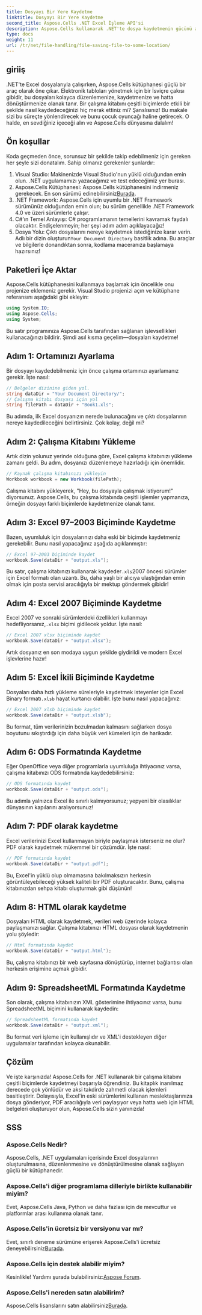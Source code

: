 ```yaml
---
title: Dosyayı Bir Yere Kaydetme
linktitle: Dosyayı Bir Yere Kaydetme
second_title: Aspose.Cells .NET Excel İşleme API'si
description: Aspose.Cells kullanarak .NET'te dosya kaydetmenin gücünü açığa çıkarın. Excel dosyalarını zahmetsizce birden fazla formatta kaydetmeyi öğrenin.
type: docs
weight: 11
url: /tr/net/file-handling/file-saving-file-to-some-location/
---
```

## giriiş
.NET'te Excel dosyalarıyla çalışırken, Aspose.Cells kütüphanesi güçlü bir araç olarak öne çıkar. Elektronik tabloları yönetmek için bir İsviçre çakısı gibidir, bu dosyaları kolayca düzenlemenize, kaydetmenize ve hatta dönüştürmenize olanak tanır. Bir çalışma kitabını çeşitli biçimlerde etkili bir şekilde nasıl kaydedeceğinizi hiç merak ettiniz mi? Şanslısınız! Bu makale sizi bu süreçte yönlendirecek ve bunu çocuk oyuncağı haline getirecek. O halde, en sevdiğiniz içeceği alın ve Aspose.Cells dünyasına dalalım!
## Ön koşullar
Koda geçmeden önce, sorunsuz bir şekilde takip edebilmeniz için gereken her şeyle sizi donatalım. Sahip olmanız gerekenler şunlardır:
1. Visual Studio: Makinenizde Visual Studio'nun yüklü olduğundan emin olun. .NET uygulamamızı yazacağımız ve test edeceğimiz yer burası.
2. Aspose.Cells Kütüphanesi: Aspose.Cells kütüphanesini indirmeniz gerekecek. En son sürümü edinebilirsiniz[Burada](https://releases.aspose.com/cells/net/).
3. .NET Framework: Aspose.Cells için uyumlu bir .NET Framework sürümünüz olduğundan emin olun; bu sürüm genellikle .NET Framework 4.0 ve üzeri sürümlerle çalışır.
4. C#'ın Temel Anlayışı: C# programlamanın temellerini kavramak faydalı olacaktır. Endişelenmeyin; her şeyi adım adım açıklayacağız!
5.  Dosya Yolu: Çıktı dosyalarını nereye kaydetmek istediğinize karar verin. Adlı bir dizin oluşturun`Your Document Directory` basitlik adına.
Bu araçlar ve bilgilerle donandıktan sonra, kodlama maceranıza başlamaya hazırsınız!
## Paketleri İçe Aktar
Aspose.Cells kütüphanesini kullanmaya başlamak için öncelikle onu projenize eklemeniz gerekir. Visual Studio projenizi açın ve kütüphane referansını aşağıdaki gibi ekleyin:
```csharp
using System.IO;
using Aspose.Cells;
using System;
```
Bu satır programınıza Aspose.Cells tarafından sağlanan işlevsellikleri kullanacağınızı bildirir. Şimdi asıl kısma geçelim—dosyaları kaydetme!
## Adım 1: Ortamınızı Ayarlama
Bir dosyayı kaydedebilmeniz için önce çalışma ortamınızı ayarlamanız gerekir. İşte nasıl:
```csharp
// Belgeler dizinine giden yol.
string dataDir = "Your Document Directory/";
// Çalışma kitabı dosyası için yol
string filePath = dataDir + "Book1.xls";
```
Bu adımda, ilk Excel dosyanızın nerede bulunacağını ve çıktı dosyalarının nereye kaydedileceğini belirtirsiniz. Çok kolay, değil mi?
## Adım 2: Çalışma Kitabını Yükleme
Artık dizin yolunuz yerinde olduğuna göre, Excel çalışma kitabınızı yükleme zamanı geldi. Bu adım, dosyanızı düzenlemeye hazırladığı için önemlidir.
```csharp
// Kaynak çalışma kitabınızı yükleyin
Workbook workbook = new Workbook(filePath);
```
Çalışma kitabını yükleyerek, "Hey, bu dosyayla çalışmak istiyorum!" diyorsunuz. Aspose.Cells, bu çalışma kitabında çeşitli işlemler yapmanıza, örneğin dosyayı farklı biçimlerde kaydetmenize olanak tanır.
## Adım 3: Excel 97–2003 Biçiminde Kaydetme
Bazen, uyumluluk için dosyalarınızı daha eski bir biçimde kaydetmeniz gerekebilir. Bunu nasıl yapacağınız aşağıda açıklanmıştır:
```csharp
// Excel 97–2003 biçiminde kaydet
workbook.Save(dataDir + "output.xls");
```
 Bu satır, çalışma kitabınızı kullanarak kaydeder`.xls`2007 öncesi sürümler için Excel formatı olan uzantı. Bu, daha yaşlı bir alıcıya ulaştığından emin olmak için posta servisi aracılığıyla bir mektup göndermek gibidir!
## Adım 4: Excel 2007 Biçiminde Kaydetme
 Excel 2007 ve sonraki sürümlerdeki özellikleri kullanmayı hedefliyorsanız,`.xlsx` biçimi gidilecek yoldur. İşte nasıl:
```csharp
// Excel 2007 xlsx biçiminde kaydet
workbook.Save(dataDir + "output.xlsx");
```
Artık dosyanız en son modaya uygun şekilde giydirildi ve modern Excel işlevlerine hazır! 
## Adım 5: Excel İkili Biçiminde Kaydetme
 Dosyaları daha hızlı yükleme süreleriyle kaydetmek isteyenler için Excel Binary formatı`.xlsb` hayat kurtarıcı olabilir. İşte bunu nasıl yapacağınız:
```csharp
// Excel 2007 xlsb biçiminde kaydet
workbook.Save(dataDir + "output.xlsb");
```
Bu format, tüm verilerinizin bozulmadan kalmasını sağlarken dosya boyutunu sıkıştırdığı için daha büyük veri kümeleri için de harikadır. 
## Adım 6: ODS Formatında Kaydetme
Eğer OpenOffice veya diğer programlarla uyumluluğa ihtiyacınız varsa, çalışma kitabınızı ODS formatında kaydedebilirsiniz:
```csharp
// ODS formatında kaydet
workbook.Save(dataDir + "output.ods");
```
Bu adımla yalnızca Excel ile sınırlı kalmıyorsunuz; yepyeni bir olasılıklar dünyasının kapılarını aralıyorsunuz!
## Adım 7: PDF olarak kaydetme
Excel verilerinizi Excel kullanmayan biriyle paylaşmak isterseniz ne olur? PDF olarak kaydetmek mükemmel bir çözümdür. İşte nasıl:
```csharp
// PDF formatında kaydet
workbook.Save(dataDir + "output.pdf");
```
Bu, Excel'in yüklü olup olmamasına bakılmaksızın herkesin görüntüleyebileceği yüksek kaliteli bir PDF oluşturacaktır. Bunu, çalışma kitabınızdan sehpa kitabı oluşturmak gibi düşünün!
## Adım 8: HTML olarak kaydetme
Dosyaları HTML olarak kaydetmek, verileri web üzerinde kolayca paylaşmanızı sağlar. Çalışma kitabınızı HTML dosyası olarak kaydetmenin yolu şöyledir:
```csharp
// Html formatında kaydet
workbook.Save(dataDir + "output.html");
```
Bu, çalışma kitabınızı bir web sayfasına dönüştürüp, internet bağlantısı olan herkesin erişimine açmak gibidir.
## Adım 9: SpreadsheetML Formatında Kaydetme
Son olarak, çalışma kitabınızın XML gösterimine ihtiyacınız varsa, bunu SpreadsheetML biçimini kullanarak kaydedin:
```csharp
// SpreadsheetML formatında kaydet
workbook.Save(dataDir + "output.xml");
```
Bu format veri işleme için kullanışlıdır ve XML'i destekleyen diğer uygulamalar tarafından kolayca okunabilir.
## Çözüm
Ve işte karşınızda! Aspose.Cells for .NET kullanarak bir çalışma kitabını çeşitli biçimlerde kaydetmeyi başarıyla öğrendiniz. Bu kitaplık inanılmaz derecede çok yönlüdür ve aksi takdirde zahmetli olacak işlemleri basitleştirir. Dolayısıyla, Excel'in eski sürümlerini kullanan meslektaşlarınıza dosya gönderiyor, PDF aracılığıyla veri paylaşıyor veya hatta web için HTML belgeleri oluşturuyor olun, Aspose.Cells sizin yanınızda!
## SSS
### Aspose.Cells Nedir?
Aspose.Cells, .NET uygulamaları içerisinde Excel dosyalarının oluşturulmasına, düzenlenmesine ve dönüştürülmesine olanak sağlayan güçlü bir kütüphanedir.
### Aspose.Cells'i diğer programlama dilleriyle birlikte kullanabilir miyim?
Evet, Aspose.Cells Java, Python ve daha fazlası için de mevcuttur ve platformlar arası kullanıma olanak tanır.
### Aspose.Cells'in ücretsiz bir versiyonu var mı?
 Evet, sınırlı deneme sürümüne erişerek Aspose.Cells'i ücretsiz deneyebilirsiniz[Burada](https://releases.aspose.com/).
### Aspose.Cells için destek alabilir miyim?
 Kesinlikle! Yardımı şurada bulabilirsiniz:[Aspose Forum](https://forum.aspose.com/c/cells/9).
### Aspose.Cells'i nereden satın alabilirim?
 Aspose.Cells lisanslarını satın alabilirsiniz[Burada](https://purchase.aspose.com/buy).
